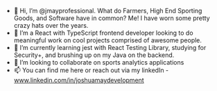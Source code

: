 - 👋 Hi, I’m @jmayprofessional. What do Farmers, High End Sporting Goods, and Software have in common? Me! I have worn some pretty crazy hats over the years.
- 👀 I’m a React with TypeScript frontend developer looking to do meaningful work on cool projects comprised of awesome people. 
- 🌱 I’m currently learning jest with React Testing Library, studying for Security+, and brushing up on my Java on the backend.
- 💞️ I’m looking to collaborate on sports analytics applications
- 📫 You can find me here or reach out via my linkedIn - www.linkedin.com/in/joshuamaydevelopment


